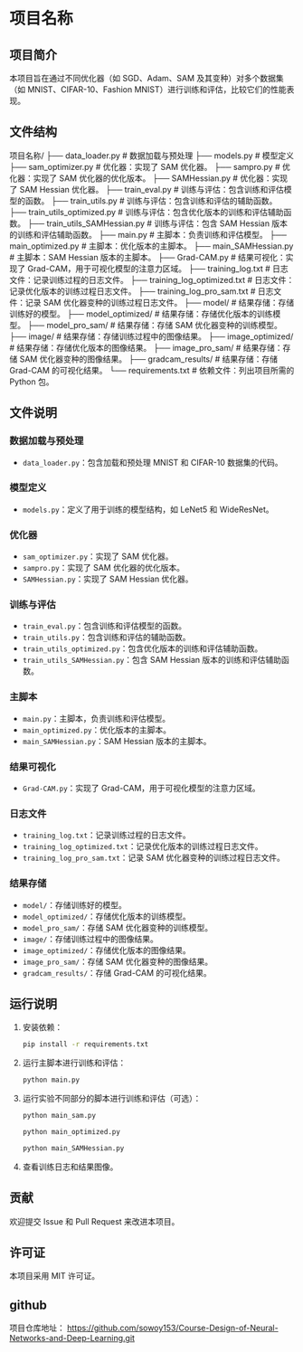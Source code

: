 # 项目名称

## 项目简介

本项目旨在通过不同优化器（如 SGD、Adam、SAM 及其变种）对多个数据集（如 MNIST、CIFAR-10、Fashion MNIST）进行训练和评估，比较它们的性能表现。

## 文件结构

项目名称/
├── data_loader.py # 数据加载与预处理
├── models.py # 模型定义
├── sam_optimizer.py # 优化器：实现了 SAM 优化器。
├── sampro.py # 优化器：实现了 SAM 优化器的优化版本。
├── SAMHessian.py # 优化器：实现了 SAM Hessian 优化器。
├── train_eval.py # 训练与评估：包含训练和评估模型的函数。
├── train_utils.py # 训练与评估：包含训练和评估的辅助函数。
├── train_utils_optimized.py # 训练与评估：包含优化版本的训练和评估辅助函数。
├── train_utils_SAMHessian.py # 训练与评估：包含 SAM Hessian 版本的训练和评估辅助函数。
├── main.py # 主脚本：负责训练和评估模型。
├── main_optimized.py # 主脚本：优化版本的主脚本。
├── main_SAMHessian.py # 主脚本：SAM Hessian 版本的主脚本。
├── Grad-CAM.py # 结果可视化：实现了 Grad-CAM，用于可视化模型的注意力区域。
├── training_log.txt # 日志文件：记录训练过程的日志文件。
├── training_log_optimized.txt # 日志文件：记录优化版本的训练过程日志文件。
├── training_log_pro_sam.txt # 日志文件：记录 SAM 优化器变种的训练过程日志文件。
├── model/ # 结果存储：存储训练好的模型。
├── model_optimized/ # 结果存储：存储优化版本的训练模型。
├── model_pro_sam/ # 结果存储：存储 SAM 优化器变种的训练模型。
├── image/ # 结果存储：存储训练过程中的图像结果。
├── image_optimized/ # 结果存储：存储优化版本的图像结果。
├── image_pro_sam/ # 结果存储：存储 SAM 优化器变种的图像结果。
├── gradcam_results/ # 结果存储：存储 Grad-CAM 的可视化结果。
└── requirements.txt # 依赖文件：列出项目所需的 Python 包。

## 文件说明

### 数据加载与预处理

- `data_loader.py`：包含加载和预处理 MNIST 和 CIFAR-10 数据集的代码。

### 模型定义

- `models.py`：定义了用于训练的模型结构，如 LeNet5 和 WideResNet。

### 优化器

- `sam_optimizer.py`：实现了 SAM 优化器。
- `sampro.py`：实现了 SAM 优化器的优化版本。
- `SAMHessian.py`：实现了 SAM Hessian 优化器。

### 训练与评估

- `train_eval.py`：包含训练和评估模型的函数。
- `train_utils.py`：包含训练和评估的辅助函数。
- `train_utils_optimized.py`：包含优化版本的训练和评估辅助函数。
- `train_utils_SAMHessian.py`：包含 SAM Hessian 版本的训练和评估辅助函数。

### 主脚本

- `main.py`：主脚本，负责训练和评估模型。
- `main_optimized.py`：优化版本的主脚本。
- `main_SAMHessian.py`：SAM Hessian 版本的主脚本。

### 结果可视化

- `Grad-CAM.py`：实现了 Grad-CAM，用于可视化模型的注意力区域。

### 日志文件

- `training_log.txt`：记录训练过程的日志文件。
- `training_log_optimized.txt`：记录优化版本的训练过程日志文件。
- `training_log_pro_sam.txt`：记录 SAM 优化器变种的训练过程日志文件。

### 结果存储

- `model/`：存储训练好的模型。
- `model_optimized/`：存储优化版本的训练模型。
- `model_pro_sam/`：存储 SAM 优化器变种的训练模型。
- `image/`：存储训练过程中的图像结果。
- `image_optimized/`：存储优化版本的图像结果。
- `image_pro_sam/`：存储 SAM 优化器变种的图像结果。
- `gradcam_results/`：存储 Grad-CAM 的可视化结果。

## 运行说明

1. 安装依赖：
   ```sh
   pip install -r requirements.txt
   ```
2. 运行主脚本进行训练和评估：
   ```sh
   python main.py
   ```
3. 运行实验不同部分的脚本进行训练和评估（可选）：

   ```sh
   python main_sam.py
   ```

   ```sh
   python main_optimized.py
   ```

   ```sh
   python main_SAMHessian.py
   ```

4. 查看训练日志和结果图像。

## 贡献

欢迎提交 Issue 和 Pull Request 来改进本项目。

## 许可证

本项目采用 MIT 许可证。

## github

项目仓库地址： https://github.com/sowoy153/Course-Design-of-Neural-Networks-and-Deep-Learning.git
